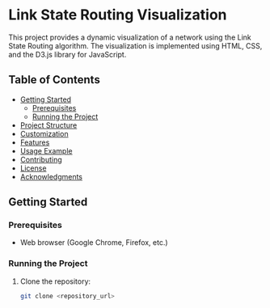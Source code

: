 # Link State Routing Visualization

This project provides a dynamic visualization of a network using the Link State Routing algorithm. The visualization is implemented using HTML, CSS, and the D3.js library for JavaScript.

## Table of Contents

- [Getting Started](#getting-started)
  - [Prerequisites](#prerequisites)
  - [Running the Project](#running-the-project)
- [Project Structure](#project-structure)
- [Customization](#customization)
- [Features](#features)
- [Usage Example](#usage-example)
- [Contributing](#contributing)
- [License](#license)
- [Acknowledgments](#acknowledgments)

## Getting Started

### Prerequisites

- Web browser (Google Chrome, Firefox, etc.)

### Running the Project

1. Clone the repository:

   ```bash
   git clone <repository_url>